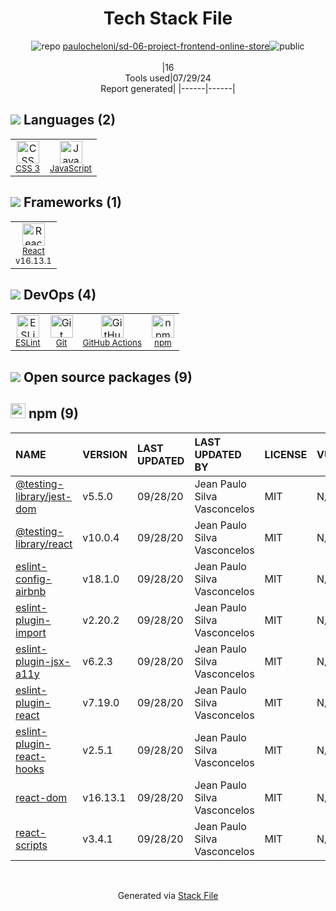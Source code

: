 <!--
&lt;--- Readme.md Snippet without images Start ---&gt;
## Tech Stack
paulocheloni/sd-06-project-frontend-online-store is built on the following main stack:

- [JavaScript](https://developer.mozilla.org/en-US/docs/Web/JavaScript) – Languages
- [React](https://reactjs.org/) – Javascript UI Libraries
- [ESLint](http://eslint.org/) – Code Review
- [GitHub Actions](https://github.com/features/actions) – Continuous Integration

Full tech stack [here](/techstack.md)

&lt;--- Readme.md Snippet without images End ---&gt;

&lt;--- Readme.md Snippet with images Start ---&gt;
## Tech Stack
paulocheloni/sd-06-project-frontend-online-store is built on the following main stack:

- <img width='25' height='25' src='https://img.stackshare.io/service/1209/javascript.jpeg' alt='JavaScript'/> [JavaScript](https://developer.mozilla.org/en-US/docs/Web/JavaScript) – Languages
- <img width='25' height='25' src='https://img.stackshare.io/service/1020/OYIaJ1KK.png' alt='React'/> [React](https://reactjs.org/) – Javascript UI Libraries
- <img width='25' height='25' src='https://img.stackshare.io/service/3337/Q4L7Jncy.jpg' alt='ESLint'/> [ESLint](http://eslint.org/) – Code Review
- <img width='25' height='25' src='https://img.stackshare.io/service/11563/actions.png' alt='GitHub Actions'/> [GitHub Actions](https://github.com/features/actions) – Continuous Integration

Full tech stack [here](/techstack.md)

&lt;--- Readme.md Snippet with images End ---&gt;
-->
<div align="center">

# Tech Stack File
![](https://img.stackshare.io/repo.svg "repo") [paulocheloni/sd-06-project-frontend-online-store](https://github.com/paulocheloni/sd-06-project-frontend-online-store)![](https://img.stackshare.io/public_badge.svg "public")
<br/><br/>
|16<br/>Tools used|07/29/24 <br/>Report generated|
|------|------|
</div>

## <img src='https://img.stackshare.io/languages.svg'/> Languages (2)
<table><tr>
  <td align='center'>
  <img width='36' height='36' src='https://img.stackshare.io/service/6727/css.png' alt='CSS 3'>
  <br>
  <sub><a href="https://developer.mozilla.org/en-US/docs/Web/CSS/CSS3">CSS 3</a></sub>
  <br>
  <sub></sub>
</td>

<td align='center'>
  <img width='36' height='36' src='https://img.stackshare.io/service/1209/javascript.jpeg' alt='JavaScript'>
  <br>
  <sub><a href="https://developer.mozilla.org/en-US/docs/Web/JavaScript">JavaScript</a></sub>
  <br>
  <sub></sub>
</td>

</tr>
</table>

## <img src='https://img.stackshare.io/frameworks.svg'/> Frameworks (1)
<table><tr>
  <td align='center'>
  <img width='36' height='36' src='https://img.stackshare.io/service/1020/OYIaJ1KK.png' alt='React'>
  <br>
  <sub><a href="https://reactjs.org/">React</a></sub>
  <br>
  <sub>v16.13.1</sub>
</td>

</tr>
</table>

## <img src='https://img.stackshare.io/devops.svg'/> DevOps (4)
<table><tr>
  <td align='center'>
  <img width='36' height='36' src='https://img.stackshare.io/service/3337/Q4L7Jncy.jpg' alt='ESLint'>
  <br>
  <sub><a href="http://eslint.org/">ESLint</a></sub>
  <br>
  <sub></sub>
</td>

<td align='center'>
  <img width='36' height='36' src='https://img.stackshare.io/service/1046/git.png' alt='Git'>
  <br>
  <sub><a href="http://git-scm.com/">Git</a></sub>
  <br>
  <sub></sub>
</td>

<td align='center'>
  <img width='36' height='36' src='https://img.stackshare.io/service/11563/actions.png' alt='GitHub Actions'>
  <br>
  <sub><a href="https://github.com/features/actions">GitHub Actions</a></sub>
  <br>
  <sub></sub>
</td>

<td align='center'>
  <img width='36' height='36' src='https://img.stackshare.io/service/1120/lejvzrnlpb308aftn31u.png' alt='npm'>
  <br>
  <sub><a href="https://www.npmjs.com/">npm</a></sub>
  <br>
  <sub></sub>
</td>

</tr>
</table>


## <img src='https://img.stackshare.io/group.svg' /> Open source packages (9)</h2>

## <img width='24' height='24' src='https://img.stackshare.io/service/1120/lejvzrnlpb308aftn31u.png'/> npm (9)

|NAME|VERSION|LAST UPDATED|LAST UPDATED BY|LICENSE|VULNERABILITIES|
|:------|:------|:------|:------|:------|:------|
|[@testing-library/jest-dom](https://www.npmjs.com/@testing-library/jest-dom)|v5.5.0|09/28/20|Jean Paulo Silva Vasconcelos |MIT|N/A|
|[@testing-library/react](https://www.npmjs.com/@testing-library/react)|v10.0.4|09/28/20|Jean Paulo Silva Vasconcelos |MIT|N/A|
|[eslint-config-airbnb](https://www.npmjs.com/eslint-config-airbnb)|v18.1.0|09/28/20|Jean Paulo Silva Vasconcelos |MIT|N/A|
|[eslint-plugin-import](https://www.npmjs.com/eslint-plugin-import)|v2.20.2|09/28/20|Jean Paulo Silva Vasconcelos |MIT|N/A|
|[eslint-plugin-jsx-a11y](https://www.npmjs.com/eslint-plugin-jsx-a11y)|v6.2.3|09/28/20|Jean Paulo Silva Vasconcelos |MIT|N/A|
|[eslint-plugin-react](https://www.npmjs.com/eslint-plugin-react)|v7.19.0|09/28/20|Jean Paulo Silva Vasconcelos |MIT|N/A|
|[eslint-plugin-react-hooks](https://www.npmjs.com/eslint-plugin-react-hooks)|v2.5.1|09/28/20|Jean Paulo Silva Vasconcelos |MIT|N/A|
|[react-dom](https://www.npmjs.com/react-dom)|v16.13.1|09/28/20|Jean Paulo Silva Vasconcelos |MIT|N/A|
|[react-scripts](https://www.npmjs.com/react-scripts)|v3.4.1|09/28/20|Jean Paulo Silva Vasconcelos |MIT|N/A|

<br/>
<div align='center'>

Generated via [Stack File](https://github.com/marketplace/stack-file)
